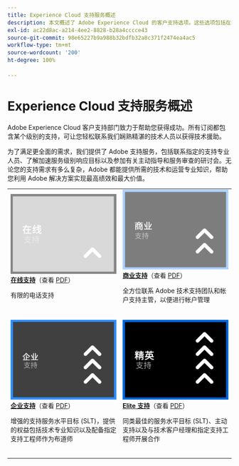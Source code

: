 ```yaml
---
title: Experience Cloud 支持服务概述
description: 本文概述了 Adobe Experience Cloud 的客户支持选项。这些选项包括在线、商业、企业和 Elite。
exl-id: ac22d8ac-a214-4ee2-8828-b28a4cccce43
source-git-commit: 98e65227b9a988b32bdfb32a8c371f2474ea4ac5
workflow-type: tm+mt
source-wordcount: '200'
ht-degree: 100%

---
```


# Experience Cloud 支持服务概述

Adobe Experience Cloud 客户支持部门致力于帮助您获得成功。所有订阅都包含某个级别的支持，可让您轻松联系我们娴熟精湛的技术人员以获得技术援助。

为了满足更全面的需求，我们提供了 Adobe 支持服务，包括联系指定的支持专业人员、了解加速服务级别响应目标以及参加有关主动指导和服务审查的研讨会。无论您的支持需求有多么复杂，Adobe 都能提供所需的技术和运营专业知识，帮助您利用 Adobe 解决方案实现最高绩效和最大价值。

<table style="table-layout:fixed">
<tr>
  <td>
    <a href="online.md">
    <img alt="在线" src="assets/OnlineSupportThumbnail.png"/>
    </a>
    <div>
    <a href="online.md"><strong>在线支持</strong></a>（查看 <a href="assets/OnlineSupportDatasheet.pdf" target="_blank">PDF</a>）
    </div>
    <p>有限的电话支持</p>
    <br>
  </td>
  <td>
    <a href="business.md">
      <img alt="商业" src="assets/BusinessSupportThumbnail.png">
    </a>
    <div>
    <a href="business.md"><strong>商业支持</strong></a>（查看 <a href="assets/BusinessSupportDatasheet.pdf" target="_blank">PDF</a>）
    </div>
    <p>全方位联系 Adobe 技术支持团队和帐户支持主管，以便进行帐户管理</p>
    <br>
  </td>
</tr>
<tr>
  <td>
    <a href="enterprise.md">
    <img alt="企业" src="assets/EnterpriseSupportThumbnail.png"/>
    </a>
    <div>
    <a href="enterprise.md"><strong>企业支持</strong></a>（查看 <a href="assets/EnterpriseSupportDatasheet.pdf" target="_blank">PDF</a>）
    </div>
    <p>增强的支持服务水平目标 (SLT)，提供的权益包括技术专业知识以及配备指定支持工程师作为布道师</p>
    <br>
  </td>
  <td>
    <a href="elite.md">
      <img alt="Elite" src="assets/EliteSupportThumbnail.png">
    </a>
    <div>
    <a href="elite.md"><strong>Elite 支持</strong></a>（查看 <a href="assets/EliteSupportDatasheet.pdf" target="_blank">PDF</a>）
    </div>
    <p>同类最佳的服务水平目标 (SLT)、主动支持以及与技术客户经理和指定支持工程师开展合作</p>
    <br>
  </td>
</tr>
</table>
